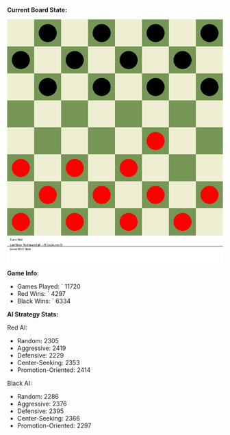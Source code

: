 
**Current Board State:**  
<!-- START_GIF -->
![Checkers Game](./checkers_game.gif)
<!-- END_GIF -->

**Game Info:**  
- Games Played: `<!-- GAMES_PLAYED --> 11720
- Red Wins: `<!-- RED_WINS --> 4297
- Black Wins: `<!-- BLACK_WINS --> 6334

<!-- AI_STATS -->
**AI Strategy Stats:**

Red AI:
- Random: 2305
- Aggressive: 2419
- Defensive: 2229
- Center-Seeking: 2353
- Promotion-Oriented: 2414

Black AI:
- Random: 2286
- Aggressive: 2376
- Defensive: 2395
- Center-Seeking: 2366
- Promotion-Oriented: 2297

